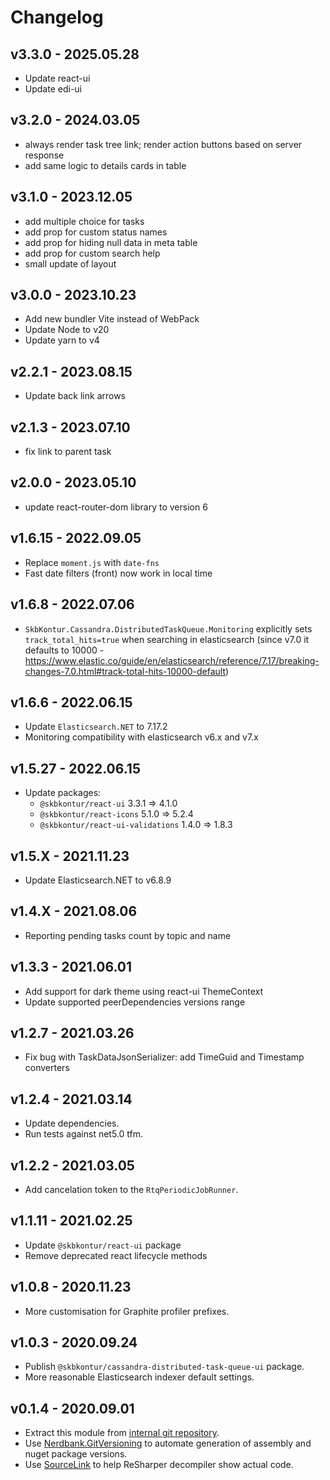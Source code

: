 # Changelog

## v3.3.0 - 2025.05.28
- Update react-ui
- Update edi-ui

## v3.2.0 - 2024.03.05
- always render task tree link; render action buttons based on server response
- add same logic to details cards in table

## v3.1.0 - 2023.12.05
- add multiple choice for tasks
- add prop for custom status names
- add prop for hiding null data in meta table
- add prop for custom search help
- small update of layout

## v3.0.0 - 2023.10.23
- Add new bundler Vite instead of WebPack
- Update Node to v20
- Update yarn to v4

## v2.2.1 - 2023.08.15
- Update back link arrows

## v2.1.3 - 2023.07.10
- fix link to parent task

## v2.0.0 - 2023.05.10
- update react-router-dom library to version 6

## v1.6.15 - 2022.09.05
- Replace `moment.js` with `date-fns`
- Fast date filters (front) now work in local time

## v1.6.8 - 2022.07.06

- `SkbKontur.Cassandra.DistributedTaskQueue.Monitoring` explicitly sets `track_total_hits=true` when searching in elasticsearch (since v7.0 it defaults to 10000 - https://www.elastic.co/guide/en/elasticsearch/reference/7.17/breaking-changes-7.0.html#track-total-hits-10000-default)

## v1.6.6 - 2022.06.15

- Update `Elasticsearch.NET` to 7.17.2
- Monitoring compatibility with elasticsearch v6.x and v7.x

## v1.5.27 - 2022.06.15

- Update packages:
  - `@skbkontur/react-ui` 3.3.1 => 4.1.0
  - `@skbkontur/react-icons` 5.1.0 => 5.2.4
  - `@skbkontur/react-ui-validations` 1.4.0 => 1.8.3

## v1.5.X - 2021.11.23

- Update Elasticsearch.NET to v6.8.9

## v1.4.X - 2021.08.06

- Reporting pending tasks count by topic and name

## v1.3.3 - 2021.06.01

- Add support for dark theme using react-ui ThemeContext
- Update supported peerDependencies versions range

## v1.2.7 - 2021.03.26

- Fix bug with TaskDataJsonSerializer: add TimeGuid and Timestamp converters

## v1.2.4 - 2021.03.14

- Update dependencies.
- Run tests against net5.0 tfm.

## v1.2.2 - 2021.03.05

- Add cancelation token to the `RtqPeriodicJobRunner`.

## v1.1.11 - 2021.02.25

- Update `@skbkontur/react-ui` package
- Remove deprecated react lifecycle methods

## v1.0.8 - 2020.11.23

- More customisation for Graphite profiler prefixes.

## v1.0.3 - 2020.09.24

- Publish `@skbkontur/cassandra-distributed-task-queue-ui` package.
- More reasonable Elasticsearch indexer default settings.

## v0.1.4 - 2020.09.01

- Extract this module from [internal git repository](https://git.skbkontur.ru/edi/edi/tree/f34434a2a859ad584c141329a94f0bee61eb005f/RemoteTaskQueue).
- Use [Nerdbank.GitVersioning](https://github.com/dotnet/Nerdbank.GitVersioning) to automate generation of assembly and nuget package versions.
- Use [SourceLink](https://github.com/dotnet/sourcelink) to help ReSharper decompiler show actual code.
